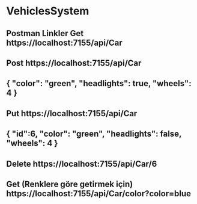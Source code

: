 # VehiclesSystem
Postman Linkler
Get
https://localhost:7155/api/Car
-----------------------
Post
https://localhost:7155/api/Car
------------------------
{
  "color": "green",
  "headlights": true,
  "wheels": 4
}
------------------------
Put
https://localhost:7155/api/Car
-------------------------------
{
 "id":6,
  "color": "green",
  "headlights": false,
  "wheels": 4
}
-------------------------------
Delete
https://localhost:7155/api/Car/6
-------------------------------
Get (Renklere göre getirmek için)
https://localhost:7155/api/Car/color?color=blue
-------------------------------
